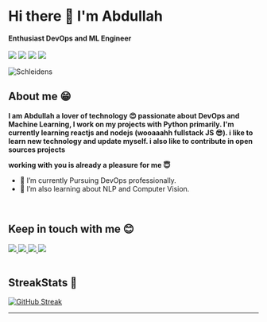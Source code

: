 # Hi there 👋 I'm Abdullah


**Enthusiast DevOps and ML Engineer** 
<br>
<br>
<img src="https://img.shields.io/badge/terraform-00C58E?style=for-the-badge&logo=terraform&logoColor=white"/> <img src="https://img.shields.io/badge/docker-35495E?style=for-the-badge&logo=docker&logoColor=4FC08D"/> <img src="https://img.shields.io/badge/kubernetes-20232A?style=for-the-badge&logo=kubernetes&logoColor=61DAFB"/> <img src="https://img.shields.io/badge/python-43853D?style=for-the-badge&logo=python&logoColor=white" />
<br>


  <img align="center" alt="Schleidens" src="https://cdn.dribbble.com/users/1059583/screenshots/4171367/coding-freak.gif" />
  
  ## About me &#128513;
  <p>
  <b>
  I am Abdullah a lover of technology &#128525; passionate about DevOps and Machine Learning, I work on my projects with Python primarily.
  I'm currently learning reactjs and nodejs (wooaaahh fullstack JS &#128526;).
  i like to learn new technology and update myself. i also like to contribute in open sources projects


  working with you is already a pleasure for me &#128519;
  </b>
  </p>

- 🔭 I’m currently Pursuing DevOps professionally.
- 🌱 I’m also learning about NLP and Computer Vision.

<br>

## Keep in touch with me 😊
<a href="https://twitter.com/killermojo85">
<img src="https://img.shields.io/twitter/follow/Schleidens_dev?color=blue&label=follow&logo=twitter&logoColor=white&style=for-the-badge" />
</a>
<a href="https://www.instagram.com/abdullah_wastaken/?next=%2F">
<img src="https://img.shields.io/badge/Instagram-E4405F?style=for-the-badge&logo=instagram&logoColor=white" />
</a>
<a href=https://www.linkedin.com/in/abdullah-tanveer-/">
<img src="https://img.shields.io/badge/LinkedIn-0077B5?style=for-the-badge&logo=linkedin&logoColor=white" />
</a>
<a href="https://discord.gg/fAuyjtSR">
  <img src="https://img.shields.io/badge/Discord-7289DA?style=for-the-badge&logo=discord&logoColor=white" target=blank/>
</a>

<br />
<br />

## StreakStats 🚀

[![GitHub Streak](https://streak-stats.demolab.com?user=Schleidens&theme=vue-dark&date_format=M%20j%5B%2C%20Y%5D)](https://git.io/streak-stats)


-----
<br />




<!--
**AbdullahTanveer01/AbdullahTanveer01** is a ✨ _special_ ✨ repository because its `README.md` (this file) appears on your GitHub profile.

Here are some ideas to get you started:

- 🔭 I’m currently working on ...
- 🌱 I’m currently learning ...
- 👯 I’m looking to collaborate on ...
- 🤔 I’m looking for help with ...
- 💬 Ask me about ...
- 📫 How to reach me: ...
- 😄 Pronouns: ...
- ⚡ Fun fact: ...
-->
